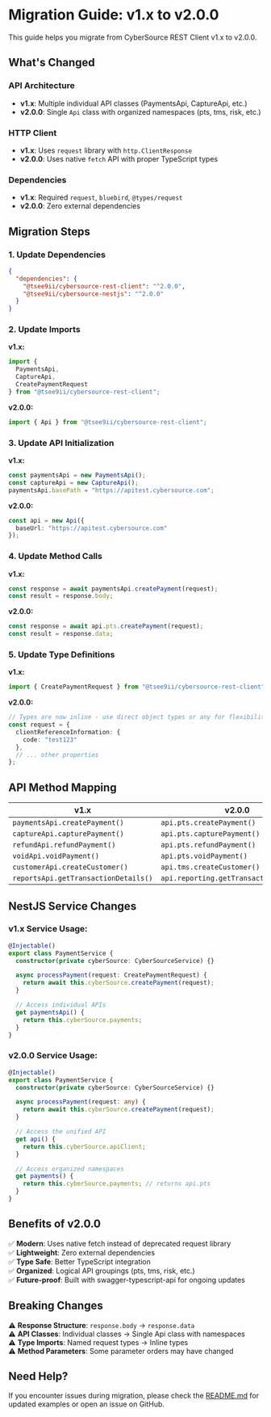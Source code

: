# Migration Guide: v1.x to v2.0.0

This guide helps you migrate from CyberSource REST Client v1.x to v2.0.0.

## What's Changed

### API Architecture
- **v1.x**: Multiple individual API classes (PaymentsApi, CaptureApi, etc.)
- **v2.0.0**: Single `Api` class with organized namespaces (pts, tms, risk, etc.)

### HTTP Client  
- **v1.x**: Uses `request` library with `http.ClientResponse`
- **v2.0.0**: Uses native `fetch` API with proper TypeScript types

### Dependencies
- **v1.x**: Required `request`, `bluebird`, `@types/request`
- **v2.0.0**: Zero external dependencies

## Migration Steps

### 1. Update Dependencies

```json
{
  "dependencies": {
    "@tsee9ii/cybersource-rest-client": "^2.0.0",
    "@tsee9ii/cybersource-nestjs": "^2.0.0"
  }
}
```

### 2. Update Imports

**v1.x:**
```typescript
import {
  PaymentsApi,
  CaptureApi,
  CreatePaymentRequest
} from "@tsee9ii/cybersource-rest-client";
```

**v2.0.0:**
```typescript
import { Api } from "@tsee9ii/cybersource-rest-client";
```

### 3. Update API Initialization

**v1.x:**
```typescript
const paymentsApi = new PaymentsApi();
const captureApi = new CaptureApi();
paymentsApi.basePath = "https://apitest.cybersource.com";
```

**v2.0.0:**
```typescript
const api = new Api({
  baseUrl: "https://apitest.cybersource.com"
});
```

### 4. Update Method Calls

**v1.x:**
```typescript
const response = await paymentsApi.createPayment(request);
const result = response.body;
```

**v2.0.0:**
```typescript
const response = await api.pts.createPayment(request);
const result = response.data;
```

### 5. Update Type Definitions

**v1.x:**
```typescript
import { CreatePaymentRequest } from "@tsee9ii/cybersource-rest-client";
```

**v2.0.0:**
```typescript
// Types are now inline - use direct object types or any for flexibility
const request = {
  clientReferenceInformation: {
    code: "test123"
  },
  // ... other properties
};
```

## API Method Mapping

| v1.x | v2.0.0 |
|------|--------|
| `paymentsApi.createPayment()` | `api.pts.createPayment()` |
| `captureApi.capturePayment()` | `api.pts.capturePayment()` |
| `refundApi.refundPayment()` | `api.pts.refundPayment()` |
| `voidApi.voidPayment()` | `api.pts.voidPayment()` |
| `customerApi.createCustomer()` | `api.tms.createCustomer()` |
| `reportsApi.getTransactionDetails()` | `api.reporting.getTransactionDetails()` |

## NestJS Service Changes

### v1.x Service Usage:
```typescript
@Injectable()
export class PaymentService {
  constructor(private cyberSource: CyberSourceService) {}

  async processPayment(request: CreatePaymentRequest) {
    return await this.cyberSource.createPayment(request);
  }

  // Access individual APIs
  get paymentsApi() {
    return this.cyberSource.payments;
  }
}
```

### v2.0.0 Service Usage:
```typescript
@Injectable() 
export class PaymentService {
  constructor(private cyberSource: CyberSourceService) {}

  async processPayment(request: any) {
    return await this.cyberSource.createPayment(request);
  }

  // Access the unified API
  get api() {
    return this.cyberSource.apiClient;
  }

  // Access organized namespaces
  get payments() {
    return this.cyberSource.payments; // returns api.pts
  }
}
```

## Benefits of v2.0.0

✅ **Modern**: Uses native fetch instead of deprecated request library  
✅ **Lightweight**: Zero external dependencies  
✅ **Type Safe**: Better TypeScript integration  
✅ **Organized**: Logical API groupings (pts, tms, risk, etc.)  
✅ **Future-proof**: Built with swagger-typescript-api for ongoing updates  

## Breaking Changes

⚠️ **Response Structure**: `response.body` → `response.data`  
⚠️ **API Classes**: Individual classes → Single Api class with namespaces  
⚠️ **Type Imports**: Named request types → Inline types  
⚠️ **Method Parameters**: Some parameter orders may have changed  

## Need Help?

If you encounter issues during migration, please check the [README.md](./README.md) for updated examples or open an issue on GitHub.